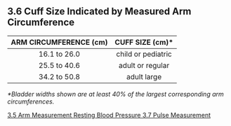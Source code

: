 ## 3.6 Cuff Size Indicated by Measured Arm Circumference

| ARM CIRCUMFERENCE (cm) | CUFF SIZE (cm)*    |
|:----------------------:|:------------------:|
| 16.1 to 26.0           | child or pediatric |
| 25.5 to 40.6           | adult or regular   |
| 34.2 to 50.8           | adult large        |

_*Bladder widths shown are at least 40% of the largest corresponding arm circumferences._


<div class="center">
<div class="btn-group">
  <a href=":pages_path:/manuals/resting-blood-pressure/3-05-arm-measurement.md" class="btn btn-default">
    <span class="glyphicon glyphicon-chevron-left"></span>
    3.5 Arm Measurement
  </a>

  <a href=":pages_path:/manuals/resting-blood-pressure" class="btn btn-default">
    <span class="glyphicon glyphicon-chevron-up"></span>
    Resting Blood Pressure
  </a>

  <a href=":pages_path:/manuals/resting-blood-pressure/3-07-pulse-measurement.md" class="btn btn-success">
    3.7 Pulse Measurement
    <span class="glyphicon glyphicon-chevron-right"></span>
  </a>
</div>
</div>
